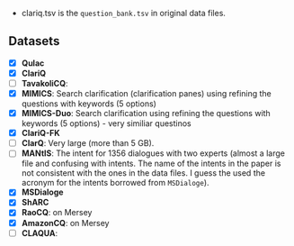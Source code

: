 - clariq.tsv is the `question_bank.tsv` in original data files.

## Datasets
- [X] __Qulac__
- [X] __ClariQ__
- [ ] __TavakoliCQ__: 
- [X] __MIMICS__: Search clarification (clarification panes) using refining the questions with keywords (5 options)
- [X] __MIMICS-Duo__: Search clarification using refining the questions with keywords (5 options) - very similiar questinos
- [X] __ClariQ-FK__
- [ ] __ClarQ__: Very large (more than 5 GB).
- [ ] __MANtIS__: The intent for 1356 dialogues with two experts (almost a large file and confusing with intents. The name of the intents in the paper is not consistent with the ones in the data files. I guess the used the acronym for the intents borrowed from `MSDialoge`).
- [X] __MSDialoge__
- [X] __ShARC__
- [X] __RaoCQ__: on Mersey
- [X] __AmazonCQ__: on Mersey
- [ ] __CLAQUA__: 